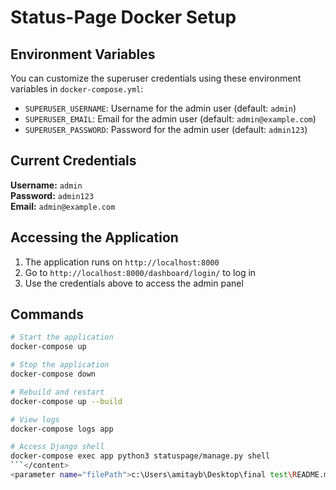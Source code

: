 # Status-Page Docker Setup

## Environment Variables

You can customize the superuser credentials using these environment variables in `docker-compose.yml`:

- `SUPERUSER_USERNAME`: Username for the admin user (default: `admin`)
- `SUPERUSER_EMAIL`: Email for the admin user (default: `admin@example.com`)
- `SUPERUSER_PASSWORD`: Password for the admin user (default: `admin123`)

## Current Credentials

**Username:** `admin`  
**Password:** `admin123`  
**Email:** `admin@example.com`

## Accessing the Application

1. The application runs on `http://localhost:8000`
2. Go to `http://localhost:8000/dashboard/login/` to log in
3. Use the credentials above to access the admin panel

## Commands

```bash
# Start the application
docker-compose up

# Stop the application
docker-compose down

# Rebuild and restart
docker-compose up --build

# View logs
docker-compose logs app

# Access Django shell
docker-compose exec app python3 statuspage/manage.py shell
```</content>
<parameter name="filePath">c:\Users\amitayb\Desktop\final test\README.md